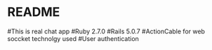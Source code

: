 # README

#This is real chat app
#Ruby 2.7.0
#Rails 5.0.7
#ActionCable for web soccket technolgy used
#User authentication 
